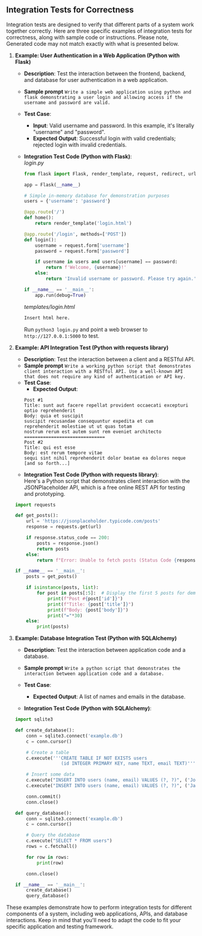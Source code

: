 ## Integration Tests for Correctness
Integration tests are designed to verify that different parts of a system work together correctly. Here are three specific examples of integration tests for correctness, along with sample code or instructions. Please note, Generated code may not match exactly with what is presented below.

1. **Example: User Authentication in a Web Application (Python with Flask)**

   - **Description**: Test the interaction between the frontend, backend, and database for user authentication in a web application.
   - **Sample prompt**
     ```Write a simple web application using python and flask demonstrating a user login and allowing access if the username and password are valid.```
   - **Test Case**:
     - **Input**: Valid username and password. In this example, it's literally "username" and "password".
     - **Expected Output**: Successful login with valid credentials; rejected login with invalid credentials.

   - **Integration Test Code (Python with Flask)**:  
      _login.py_
      ```python
      from flask import Flask, render_template, request, redirect, url_for
      
      app = Flask(__name__)
      
      # Simple in-memory database for demonstration purposes
      users = {'username': 'password'}
      
      @app.route('/')
      def home():
          return render_template('login.html')
      
      @app.route('/login', methods=['POST'])
      def login():
          username = request.form['username']
          password = request.form['password']
      
          if username in users and users[username] == password:
              return f'Welcome, {username}!'
          else:
              return 'Invalid username or password. Please try again.'
      
      if __name__ == '__main__':
          app.run(debug=True)
      ```
      _templates/login.html_
      ```html
      Insert html here.
      ```
      Run ```python3 login.py``` and point a web browser to ```http://127.0.0.1:5000``` to test.
2. **Example: API Integration Test (Python with requests library)**

   - **Description**: Test the interaction between a client and a RESTful API.
   - **Sample prompt**
     ```Write a working python script that demonstrates client interaction with a RESTful API. Use a well-known API that does not require any kind of authentication or API key.```
   - **Test Case**:
     - **Expected Output**:  
      ```
      Post #1
      Title: sunt aut facere repellat provident occaecati excepturi optio reprehenderit
      Body: quia et suscipit
      suscipit recusandae consequuntur expedita et cum
      reprehenderit molestiae ut ut quas totam
      nostrum rerum est autem sunt rem eveniet architecto
      ==============================
      Post #2
      Title: qui est esse
      Body: est rerum tempore vitae
      sequi sint nihil reprehenderit dolor beatae ea dolores neque
      [and so forth...]
      ```
   - **Integration Test Code (Python with requests library)**:  
   Here's a Python script that demonstrates client interaction with the JSONPlaceholder API, which is a free online REST API for testing and prototyping.
   ```python
   import requests
   
   def get_posts():
       url = 'https://jsonplaceholder.typicode.com/posts'
       response = requests.get(url)
   
       if response.status_code == 200:
           posts = response.json()
           return posts
       else:
           return f"Error: Unable to fetch posts (Status Code {response.status_code})"
   
   if __name__ == '__main__':
       posts = get_posts()
   
       if isinstance(posts, list):
           for post in posts[:5]:  # Display the first 5 posts for demonstration
               print(f"Post #{post['id']}")
               print(f"Title: {post['title']}")
               print(f"Body: {post['body']}")
               print("="*30)
       else:
           print(posts)
   ```
3. **Example: Database Integration Test (Python with SQLAlchemy)**

   - **Description**: Test the interaction between application code and a database.
   - **Sample prompt**
     ```Write a python script that demonstrates the interaction between application code and a database. ```
   - **Test Case**:
     - **Expected Output**: A list of names and emails in the database.

   - **Integration Test Code (Python with SQLAlchemy)**:

   ```python
   import sqlite3
   
   def create_database():
       conn = sqlite3.connect('example.db')
       c = conn.cursor()
   
       # Create a table
       c.execute('''CREATE TABLE IF NOT EXISTS users
                    (id INTEGER PRIMARY KEY, name TEXT, email TEXT)''')
   
       # Insert some data
       c.execute("INSERT INTO users (name, email) VALUES (?, ?)", ('John Doe', 'john@example.com'))
       c.execute("INSERT INTO users (name, email) VALUES (?, ?)", ('Jane Doe', 'jane@example.com'))
   
       conn.commit()
       conn.close()
   
   def query_database():
       conn = sqlite3.connect('example.db')
       c = conn.cursor()
   
       # Query the database
       c.execute("SELECT * FROM users")
       rows = c.fetchall()
   
       for row in rows:
           print(row)
   
       conn.close()
   
   if __name__ == '__main__':
       create_database()
       query_database()
   ```
These examples demonstrate how to perform integration tests for different components of a system, including web applications, APIs, and database interactions. Keep in mind that you'll need to adapt the code to fit your specific application and testing framework.
